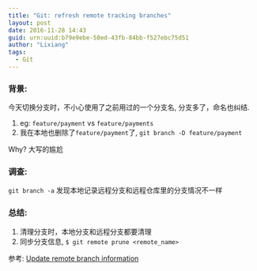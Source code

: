 ```yaml
---
title: "Git: refresh remote tracking branches"
layout: post
date: 2016-11-28 14:43
guid: urn:uuid:b79e9ebe-50ed-43fb-84bb-f527ebc75d51
author: "Lixiang"
tags:
  - Git
---
```


### 背景:
今天切换分支时，不小心使用了之前用过的一个分支名, 分支多了，命名也纠结.

1. eg: `feature/payment` vs `feature/payments`
2. 我在本地也删除了`feature/payment`了, `git branch -D feature/payment`

Why? 大写的尴尬

### 调查:
`git branch -a` 发现本地记录远程分支和远程仓库里的分支情况不一样

### 总结:

1. 清理分支时，本地分支和远程分支都要清理
2. 同步分支信息, `$ git remote prune <remote_name>`


参考: [Update remote branch
information](http://stackoverflow.com/questions/3993426/git-updating-remote-branch-information)

